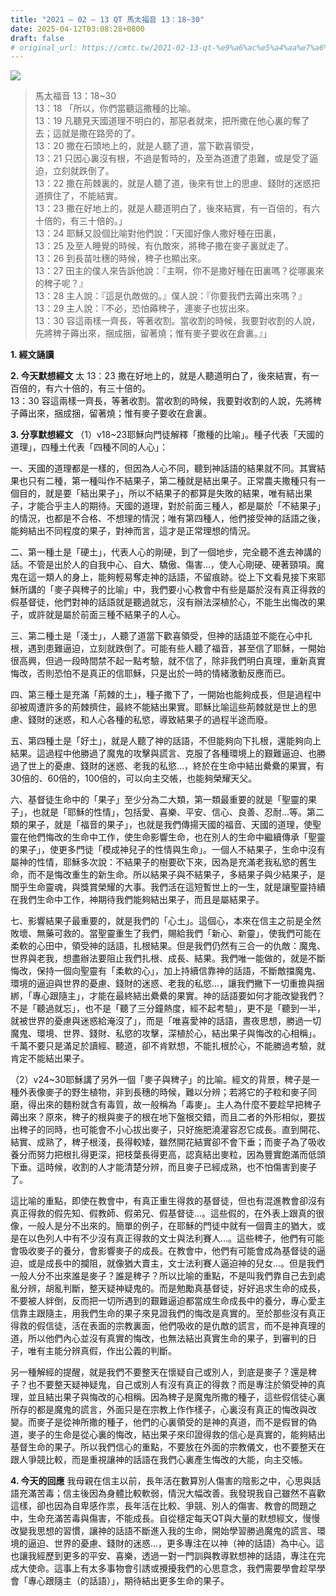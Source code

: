 ```yaml
---
title: "2021 – 02 – 13 QT 馬太福音 13：18~30"
date: 2025-04-12T03:08:28+0800
draft: false
# original_url: https://cmtc.tw/2021-02-13-qt-%e9%a6%ac%e5%a4%aa%e7%a6%8f%e9%9f%b3-13%ef%bc%9a1830
---
```


![](/images/qt.jpg)
> 馬太福音 13：18\~30  
> 13：18 「所以，你們當聽這撒種的比喻。  
> 13：19 凡聽見天國道理不明白的，那惡者就來，把所撒在他心裏的奪了去；這就是撒在路旁的了。  
> 13：20 撒在石頭地上的，就是人聽了道，當下歡喜領受，  
> 13：21 只因心裏沒有根，不過是暫時的，及至為道遭了患難，或是受了逼迫，立刻就跌倒了。  
> 13：22 撒在荊棘裏的，就是人聽了道，後來有世上的思慮、錢財的迷惑把道擠住了，不能結實。  
> 13：23 撒在好地上的，就是人聽道明白了，後來結實，有一百倍的，有六十倍的，有三十倍的。」  
> 13：24 耶穌又設個比喻對他們說：「天國好像人撒好種在田裏，  
> 13：25 及至人睡覺的時候，有仇敵來，將稗子撒在麥子裏就走了。  
> 13：26 到長苗吐穗的時候，稗子也顯出來。  
> 13：27 田主的僕人來告訴他說：『主啊，你不是撒好種在田裏嗎？從哪裏來的稗子呢？』  
> 13：28 主人說：『這是仇敵做的。』僕人說：『你要我們去薅出來嗎？』  
> 13：29 主人說：『不必，恐怕薅稗子，連麥子也拔出來。  
> 13：30 容這兩樣一齊長，等著收割。當收割的時候，我要對收割的人說，先將稗子薅出來，捆成捆，留著燒；惟有麥子要收在倉裏。』」

**1. 經文誦讀**

**2.  今天默想經文**
太 13：23 撒在好地上的，就是人聽道明白了，後來結實，有一百倍的，有六十倍的，有三十倍的。  
13：30 容這兩樣一齊長，等著收割。當收割的時候，我要對收割的人說，先將稗子薅出來，捆成捆，留著燒；惟有麥子要收在倉裏。

**3. 分享默想經文**
（1）v18\~23耶穌向門徒解釋「撒種的比喻」。種子代表「天國的道理」，四種土代表「四種不同的人心」：

一、天國的道理都是一樣的，但因為人心不同，聽到神話語的結果就不同。其實結果也只有二種，第一種叫作不結果子，第二種就是結出果子。正常農夫撒種只有一個目的，就是要「結出果子」，所以不結果子的都算是失敗的結果，唯有結出果子，才能合乎主人的期待。天國的道理，對於前面三種人，都是屬於「不結果子」的情況，也都是不合格、不想理的情況；唯有第四種人，他們接受神的話語之後，能夠結出不同程度的果子，對神而言，這才是正常理想的情況。

二、第一種土是「硬土」，代表人心的剛硬，到了一個地步，完全聽不進去神講的話。不管是出於人的自我中心、自大、驕傲、傷害…，使人心剛硬、硬著頸項。魔鬼在這一類人的身上，能夠輕易奪走神的話語，不留痕跡。從上下文看見接下來耶穌所講的「麥子與稗子的比喻」中，我們要小心教會中有些是屬於沒有真正得救的假基督徒，他們對神的話語就是聽過就忘，沒有辦法深植於心，不能生出悔改的果子，或許就是屬於前面三種不結果子的人心。

三、第二種土是「淺士」，人聽了道當下歡喜領受，但神的話語並不能在心中扎根，遇到患難逼迫，立刻就跌倒了。可能有些人聽了福音，甚至信了耶穌，一開始很高興，但過一段時間禁不起一點考驗，就不信了，除非我們明白真理，重新真實悔改，否則恐怕不是真正的信耶穌，只是出於一時的情緒激動反應而已。

四、第三種土是充滿「荊棘的土」，種子撒下了，一開始也能夠成長，但是過程中卻被周遭許多的荊棘擠住，最終不能結出果實。耶穌比喻這些荊棘就是世上的思慮、錢財的迷惑，和人心各種的私慾，導致結果子的過程半途而廢。

五、第四種土是「好土」，就是人聽了神的話語，不但能夠向下扎根，還能夠向上結果。這過程中他勝過了魔鬼的攻擊與謊言、克服了各種環境上的艱難逼迫、也勝過了世上的憂慮、錢財的迷惑、老我的私慾…，終於在生命中結出纍纍的果實，有30倍的、60倍的，100倍的，可以向主交帳，也能夠榮耀天父。

六、基督徒生命中的「果子」至少分為二大類，第一類最重要的就是「聖靈的果子」，也就是「耶穌的性情」，包括愛、喜樂、平安、信心、良善、忍耐…等。第二類的果子，就是「福音的果子」，也就是我們傳揚天國的福音、天國的道理，使聖靈在他們悔改的生命中工作，使生命影響生命，也在別人的生命中繼續傳承「聖靈的果子」，使更多門徒「模成神兒子的性情與生命」。一個人不結果子，生命中沒有屬神的性情，耶穌多次說：不結果子的樹要砍下來，因為是充滿老我私慾的舊生命，而不是悔改重生的新生命。所以結果子與不結果子，多結果子與少結果子，是關乎生命靈魂，與獎賞榮耀的大事。我們活在這短暫世上的一生，就是讓聖靈持續在我們生命中工作，神期待我們能夠結出果子，而且是屬結果子。

七、影響結果子最重要的，就是我們的「心土」。這個心，本來在信主之前是全然敗壞、無藥可救的。當聖靈重生了我們，賜給我們「新心、新靈」，使我們可能在柔軟的心田中，領受神的話語，扎根結果。但是我們仍然有三合一的仇敵：魔鬼、世界與老我，想盡辦法要阻止我們扎根、成長、結果。我們唯一能做的，就是不斷悔改，保持一個向聖靈有「柔軟的心」，加上持續信靠神的話語，不斷敵擋魔鬼、環境的逼迫與世界的憂慮、錢財的迷惑、老我的私慾…，讓我們撇下一切重擔與捆綁，「專心跟隨主」，才能在最終結出纍纍的果實。神的話語要如何才能改變我們？不是「聽過就忘」，也不是「聽了三分鐘熱度，經不起考驗」，更不是「聽到一半，就被世界的憂慮與迷惑給淹沒了」，而是「唯喜愛神的話語，晝夜思想，勝過一切魔鬼、環境、世界、錢財、私慾的攻擊，深植於心，結出果子與悔改的心相稱」。千萬不要只是滿足於讀經、聽道，卻不肯默想，不能扎根於心，不能勝過考驗，就肯定不能結出果子。

（2）v24\~30耶穌講了另外一個「麥子與稗子」的比喻。經文的背景，稗子是一種外表像麥子的野生植物，非到長穗的時候，難以分辨；若將它的子粒和麥子同磨，得出來的麵粉就含有毒質，故一般稱為「毒麥」。主人為什麼不要趁早把稗子薅出來？原來，稗子的根與麥子的根在地下盤根交錯，而且二者的外形相似，要拔出稗子的同時，也可能會不小心拔出麥子，只好施肥澆灌容忍它成長。直到開花、結實、成熟了，稗子根淺，長得較矮，雖然開花結實卻不會下垂；而麥子為了吸收養分而努力把根扎得更深，把枝葉長得更高，認真結出麥粒，因為豐實飽滿而低頭下垂。這時候，收割的人才能清楚分辨，而且麥子已經成熟，也不怕傷害到麥子了。

這比喻的重點，即使在教會中，有真正重生得救的基督徒，但也有混進教會卻沒有真正得救的假先知、假教師、假弟兄、假基督徒…。這些假的，在外表上跟真的很像，一般人是分不出來的。簡單的例子，在耶穌的門徒中就有一個賣主的猶大，或是在以色列人中有不少沒有真正得救的文士與法利賽人…。這些稗子，他們有可能會吸收麥子的養分，會影響麥子的成長。在教會中，他們有可能會成為基督徒的逼迫，或是成長中的攔阻，就像猶大賣主，文士法利賽人逼迫神的兒女…。但是我們一般人分不出來誰是麥子？誰是稗子？所以比喻的重點，不是叫我們靠自己去到處亂分辨，胡亂判斷，整天疑神疑鬼的。而是勉勵真基督徒，好好追求生命的成長，不要被人絆倒，反而把一切所遇到的艱難逼迫都當成生命成長中的養分，專心愛主信靠主跟隨主，用我們生命的果子來見證我們的悔改是真實的。至於那些沒有真正得救的假信徒，活在表面的宗教裏面，他們吸收的是仇敵的謊言，而不是神真理的道，所以他們內心並沒有真實的悔改，也無法結出真實生命的果子，到審判的日子，唯有主能分辨真假，作出公義的判斷。

另一種解經的提醒，就是我們不要整天在懷疑自己或別人，到底是麥子？還是稗子？也不要整天疑神疑鬼，自己或別人有沒有真正的得救？而是專注於領受神的真理，並且結出果子與悔改的心相稱。因為稗子是魔鬼所撒的種子，這些假信徒心裏所存的都是魔鬼的謊言，外面只是在宗教上作作樣子，心裏沒有真正的悔改與改變。而麥子是從神所撒的種子，他們的心裏領受的是神的真道，而不是假冒的偽道，麥子的生命是從心裏的悔改，結出果子來印證得救的信心是真實的，能夠結出基督生命的果子。所以我們信心的重點，不要放在外面的宗教儀文，也不要整天在跟人爭競比較，而是重視讓神的話語在我們心裏產生悔改的大能，向主交帳。

**4. 今天的回應**
我母親在信主以前，長年活在數算別人傷害的陰影之中，心思與話語充滿苦毒；信主後因為身體比較軟弱，情況大幅改善。我發現我自己雖然不喜歡這樣，卻也因為自卑感作祟，長年活在比較、爭競、別人的傷害、教會的問題之中，生命充滿苦毒與傷害，不能成長。自從穩定每天QT與大量的默想經文，慢慢改變我思想的習慣，讓神的話語不斷進入我的生命，開始學習勝過魔鬼的謊言、環境的逼迫、世界的憂慮、錢財的迷惑…，更多專注在以神（神的話語）為中心。這也讓我經歷到更多的平安、喜樂，透過一對一門訓與教導默想神的話語，專注在完成大使命。這事上有太多事物會引誘或攪擾我們的心思意念，我們需要學會趁早學會「專心跟隨主（的話語）」，期待結出更多生命的果子。
